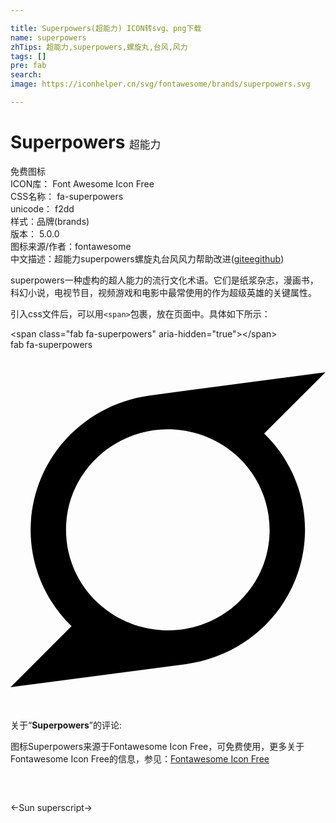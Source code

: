 ```yaml
---

title: Superpowers(超能力) ICON转svg、png下载
name: superpowers
zhTips: 超能力,superpowers,螺旋丸,台风,风力
tags: []
pre: fab
search: 
image: https://iconhelper.cn/svg/fontawesome/brands/superpowers.svg

---
```


# Superpowers  <small style="font-size: 60%;font-weight: 100">超能力</small>


<div class="detail-page">
<p>
<span><span class="badge-success badge">免费图标</span> </span>
<br/>
<span>
ICON库：
<span class="badge-secondary badge">Font Awesome Icon Free</span> 
</span>
<br/>
<span>
CSS名称：
<span class="badge-secondary badge">fa-superpowers</span> 
</span>
<br/>
<span>
unicode：
<span class="badge-secondary badge">f2dd</span> 
<copy-btn content='f2dd' btn-title=""></copy-btn>
<copy-btn :content='String.fromCodePoint(parseInt("f2dd", 16))' btn-title="复制U"></copy-btn>
</span><br/><span>样式：<span class="badge-light badge">品牌(brands)</span></span>
<br/>
<span>
版本：
<span class="badge-secondary badge">5.0.0</span> 
</span>
<br/>
<span>图标来源/作者：<span class="badge-light badge">fontawesome</span></span> 
<br/>
<span class="zh-detail">中文描述：<span class="badge-primary badge">超能力</span><span class="badge-primary badge">superpowers</span><span class="badge-primary badge">螺旋丸</span><span class="badge-primary badge">台风</span><span class="badge-primary badge">风力</span><span class="help-link"><span>帮助改进</span>(<a href="https://gitee.com/liuwave/icon-helper/edit/master/json/fontawesome/brands/superpowers.json" target="_blank" rel="noopener noreferrer">gitee</a><a href="https://github.com/liuwave/icon-helper/edit/master/json/fontawesome/brands/superpowers.json" target="_blank" rel="noopener noreferrer">github</a></span>)</span><br/>
</p>
</div><div class="description description alert alert-light">superpowers一种虚构的超人能力的流行文化术语。它们是纸浆杂志，漫画书，科幻小说，电视节目，视频游戏和电影中最常使用的作为超级英雄的关键属性。</div>
<div class="alert alert-dark">
  <i class="fab fa-superpowers fa-xs"></i>
  <i class="fab fa-superpowers fa-sm"></i>
  <i class="fab fa-superpowers fa-lg"></i>
  <i class="fab fa-superpowers fa-2x"></i>
  <i class="fab fa-superpowers fa-3x"></i>
  <i class="fab fa-superpowers fa-5x"></i>
  <i class="fab fa-superpowers fa-7x"></i>
</div>
<div>
  <p>引入css文件后，可以用<code>&lt;span&gt;</code>包裹，放在页面中。具体如下所示：    
  </p>
  <div class="alert alert-primary" style="font-size: 14px">
    &lt;span class="fab fa-superpowers" aria-hidden="true"&gt;&lt;/span&gt;
    <copy-btn content='<span class="fab fa-superpowers" aria-hidden="true"></span>'></copy-btn>
  </div>
  <div class="alert alert-secondary">
    <i class="fab fa-superpowers"
    style="font-size: 24px"
    aria-hidden="true"></i> fab fa-superpowers
    <copy-btn content="fab fa-superpowers" btn-title="复制图标名称"></copy-btn>
  </div>
</div>
<div id="svg" class="svg-wrap">
<svg xmlns="http://www.w3.org/2000/svg" viewBox="0 0 448 512"><path d="M448 32c-83.3 11-166.8 22-250 33-92 12.5-163.3 86.7-169 180-3.3 55.5 18 109.5 57.8 148.2L0 480c83.3-11 166.5-22 249.8-33 91.8-12.5 163.3-86.8 168.7-179.8 3.5-55.5-18-109.5-57.7-148.2L448 32zm-79.7 232.3c-4.2 79.5-74 139.2-152.8 134.5-79.5-4.7-140.7-71-136.3-151 4.5-79.2 74.3-139.3 153-134.5 79.3 4.7 140.5 71 136.1 151z"/></svg>
</div>
<detail full-name='fa-superpowers'></detail>
<div class="icon-detail__container">
<p>关于“<b>Superpowers</b>”的评论:</p>
</div>
<Vssue title="关于“Superpowers”的评论" />    
<div><p>图标Superpowers来源于Fontawesome Icon Free，可免费使用，更多关于  Fontawesome Icon Free的信息，参见：<a target="_blank" href="https://iconhelper.cn/fontawesome.html">Fontawesome Icon Free</a>
</p></div>

<div style="padding:2rem 0 " class="page-nav"><p class="inner"><span class="prev">←<router-link to="/icon/regular/sun.html">Sun</router-link></span> <span class="next"><router-link to="/icon/solid/superscript.html">superscript</router-link>→</span></p></div>
